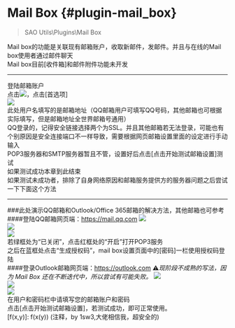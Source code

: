 
# Mail Box {#plugin-mail_box}

> SAO Utils\\Plugins\\Mail Box

Mail box的功能是关联现有邮箱账户，收取新邮件，发邮件。并且与在线的Mail box使用者通过邮件聊天<br>
Mail box目前[收件箱]和邮件附件功能未开发<br>
***
登陆邮箱账户<br>
点击![](Images/temp/5-5-1.jpg)，点击[首选项]<br>
![](Images/temp/5-5-2.jpg)<br>
此处用户名填写的是邮箱地址（QQ邮箱用户可填写QQ号码，其他邮箱也可根据实际填写，但是邮箱地址全世界邮箱号通用）<br>
QQ登录的，记得安全链接选择两个为SSL。并且其他邮箱若无法登录，可能也有个别原因是安全连接端口不一样导致，需要根据网页邮箱设置里面的设定进行手动输入<br>
POP3服务器和SMTP服务器暂且不管，设置好后点击[点击开始测试邮箱设置]测试<br>
如果测试成功本章到此结束<br>
如果测试未成功者，排除了自身网络原因和邮箱服务提供方的服务器问题之后尝试一下下面这个方法
***
###此处演示QQ邮箱和Outlook/Office 365邮箱的解决方法，其他邮箱也可参考
####登陆QQ邮箱网页端：https://mail.qq.com
![](Images/temp/5-5-3.jpg)<br>
![](Images/temp/5-5-4.jpg)<br>
![](Images/temp/5-5-5.jpg)<br>
若绿框处为“已关闭”，点击红框处的“开启”打开POP3服务<br>
之后在蓝框处点击“生成授权码”，mail box设置页面中的[密码]一栏使用授权码登陆<br>
####登录Outlook邮箱网页端：https://outlook.com
⚠️<i>现阶段不成熟的写法，因为 Mail Box 还在不断迭代中，所以尝试有可能失败。</i>
![](Images/temp/5-5-6.jpg)<br>
![](Images/temp/5-5-7.jpg)<br>
![](Images/temp/5-5-8.jpg)<br>
在用户和密码栏中请填写您的邮箱账户和密码<br>
点击[点击开始测试邮箱设置]，若测试成功，即可正常使用。<br>
[f(x,y)]: f(x(y)) (注释，by 1sw3,大佬相信我，超安全的)

